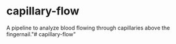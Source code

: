 # capillary-flow

A pipeline to analyze blood flowing through capillaries above the fingernail."# capillary-flow" 
